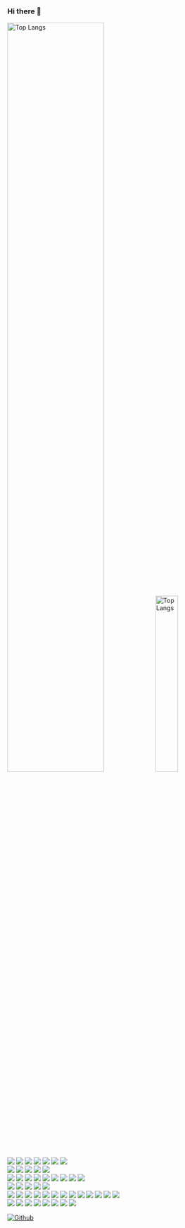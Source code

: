 ### Hi there 👋

<!--
**ganechi/ganechi** is a ✨ _special_ ✨ repository because its `README.md` (this file) appears on your GitHub profile.

Here are some ideas to get you started:

- 🔭 I’m currently working on ...
- 🌱 I’m currently learning ...
- 👯 I’m looking to collaborate on ...
- 🤔 I’m looking for help with ...
- 💬 Ask me about ...
- 📫 How to reach me: ...
- 😄 Pronouns: ...
- ⚡ Fun fact: ...
-->

<div>
<img alt="Top Langs" width="66%" src="http://github-profile-summary-cards.vercel.app/api/cards/profile-details?username=ganechi&theme=github"/>
<img alt="Top Langs" width="32%" src="http://github-profile-summary-cards.vercel.app/api/cards/repos-per-language?username=ganechi&theme=github&exclude=Java"/>
</div>

<!-- 技術スタック -->
<div>
<img src="https://img.shields.io/badge/-Next.js-333.svg?logo=nextdotjs&style=flat">
<img src="https://img.shields.io/badge/-React-333.svg?logo=react&style=flat">
<img src="https://img.shields.io/badge/-MUI-333.svg?logo=mui&style=flat">
<img src="https://img.shields.io/badge/-Typescript-333.svg?logo=typescript&style=flat">
<img src="https://img.shields.io/badge/-Javascript-333.svg?logo=javascript&style=flat">
<img src="https://img.shields.io/badge/-HTML5-333.svg?logo=html5&style=flat">
<img src="https://img.shields.io/badge/-CSS3-333.svg?logo=css3&style=flat">
</div>
<div>
<img src="https://img.shields.io/badge/-FastAPI-333.svg?logo=fastapi&style=flat">
<img src="https://img.shields.io/badge/-Django-333.svg?logo=django&style=flat">
<img src="https://img.shields.io/badge/-Python-333.svg?logo=python&style=flat">
<img src="https://img.shields.io/badge/-Java-333.svg?logo=java&style=flat">
<img src="https://img.shields.io/badge/-PostgreSQL-333.svg?logo=postgresql&style=flat">
</div>
<div>
<img src="https://img.shields.io/badge/-AWS-333.svg?logo=amazonaws&style=flat">
<img src="https://img.shields.io/badge/-Amplify-333.svg?logo=awsamplify&style=flat">
<img src="https://img.shields.io/badge/-EC2-333.svg?logo=amazonec2&style=flat">
<img src="https://img.shields.io/badge/-ECS-333.svg?logo=amazonecs&style=flat">
<img src="https://img.shields.io/badge/-GCP-333.svg?logo=googlecloud&style=flat">
<img src="https://img.shields.io/badge/-Firebase-333.svg?logo=firebase&style=flat">
<img src="https://img.shields.io/badge/-Docker-333.svg?logo=docker&style=flat">
<img src="https://img.shields.io/badge/-Linux-333.svg?logo=linux&style=flat">
<img src="https://img.shields.io/badge/-Ansible-333.svg?logo=ansible&style=flat">
</div>
<div>
<img src="https://img.shields.io/badge/-Elastic Stack-333.svg?logo=elasticstack&style=flat">
<img src="https://img.shields.io/badge/-Elasticsearch-333.svg?logo=elasticsearch&style=flat">
<img src="https://img.shields.io/badge/-Logstash-333.svg?logo=logstash&style=flat">
<img src="https://img.shields.io/badge/-Kibana-333.svg?logo=kibana&style=flat">
<img src="https://img.shields.io/badge/-Beats-333.svg?logo=beats&style=flat">
</div>
<div>
<img src="https://img.shields.io/badge/-Google Apps Script-333.svg?logo=googleappsscript&style=flat">
<img src="https://img.shields.io/badge/--333.svg?logo=googledrive&style=flat">
<img src="https://img.shields.io/badge/--333.svg?logo=googledocs&style=flat">
<img src="https://img.shields.io/badge/--333.svg?logo=googlesheets&style=flat">
<img src="https://img.shields.io/badge/--333.svg?logo=googleslides&style=flat">
<img src="https://img.shields.io/badge/--333.svg?logo=googleforms&style=flat">
<img src="https://img.shields.io/badge/--333.svg?logo=googlecalendar&style=flat">
<img src="https://img.shields.io/badge/--333.svg?logo=googlemeet&style=flat">
<img src="https://img.shields.io/badge/--333.svg?logo=googleclassroom&style=flat">
<img src="https://img.shields.io/badge/--333.svg?logo=googleanalytics&style=flat">
<img src="https://img.shields.io/badge/-GitHubActions-333.svg?logo=githubactions&style=flat">
<img src="https://img.shields.io/badge/-Pytest-333.svg?logo=pytest&style=flat">
<img src="https://img.shields.io/badge/-Selenium-333.svg?logo=selenium&style=flat">
</div>
<div>
<img src="https://img.shields.io/badge/-OpenAI-333.svg?logo=openai&style=flat">
<img src="https://img.shields.io/badge/-VSCode-333.svg?logo=visualstudiocode&style=flat">
<img src="https://img.shields.io/badge/-Github-333.svg?logo=github&style=flat">
<img src="https://img.shields.io/badge/-Gitlab-333.svg?logo=gitlab&style=flat">
<img src="https://img.shields.io/badge/-Slack-333.svg?logo=slack&style=flat">
<img src="https://img.shields.io/badge/-LINE-333.svg?logo=line&style=flat">
<img src="https://img.shields.io/badge/-Markdown-333.svg?logo=markdown&style=flat">
<img src="https://img.shields.io/badge/-Mermaid-333.svg?logo=mermaid&style=flat">
</div>

[![Github](https://img.shields.io/badge/--FFFFFF?style=social&logo=github&label=Follow%20ganechi)](https://github.com/ganechi)
